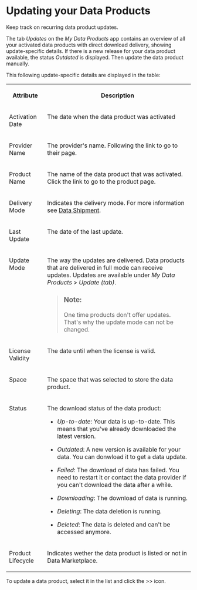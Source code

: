 <!-- loio0906a2fa39ba45838f33aa2f7f3403d5 -->

# Updating your Data Products

Keep track on recurring data product updates.

The tab *Updates* on the *My Data Products* app contains an overview of all your activated data products with direct download delivery, showing update-specific details. If there is a new release for your data product available, the status *Outdated* is displayed. Then update the data product manually.

This following update-specific details are displayed in the table:


<table>
<tr>
<th valign="top">

Attribute

</th>
<th valign="top">

Description

</th>
</tr>
<tr>
<td valign="top">

Activation Date

</td>
<td valign="top">

The date when the data product was activated

</td>
</tr>
<tr>
<td valign="top">

Provider Name

</td>
<td valign="top">

The provider's name. Following the link to go to their page.

</td>
</tr>
<tr>
<td valign="top">

Product Name

</td>
<td valign="top">

The name of the data product that was activated. Click the link to go to the product page.

</td>
</tr>
<tr>
<td valign="top">

Delivery Mode

</td>
<td valign="top">

Indicates the delivery mode. For more information see [Data Shipment](data-shipment-837e749.md).

</td>
</tr>
<tr>
<td valign="top">

Last Update

</td>
<td valign="top">

The date of the last update.

</td>
</tr>
<tr>
<td valign="top">

Update Mode

</td>
<td valign="top">

The way the updates are delivered. Data products that are delivered in full mode can receive updates. Updates are available under *My Data Products* \> *Update \(tab\)*.

> ### Note:  
> One time products don't offer updates. That's why the update mode can not be changed.



</td>
</tr>
<tr>
<td valign="top">

License Validity

</td>
<td valign="top">

The date until when the license is valid.

</td>
</tr>
<tr>
<td valign="top">

Space

</td>
<td valign="top">

The space that was selected to store the data product.

</td>
</tr>
<tr>
<td valign="top">

Status

</td>
<td valign="top">

The download status of the data product:

-   *Up-to-date*: Your data is up-to-date. This means that you've already downloaded the latest version.

-   *Outdated*: A new version is available for your data. You can donwload it to get a data update.
-   *Failed*: The download of data has failed. You need to restart it or contact the data provider if you can't download the data after a while.
-   *Downloading*: The download of data is running.
-   *Deleting*: The data deletion is running.
-   *Deleted*: The data is deleted and can't be accessed anymore.



</td>
</tr>
<tr>
<td valign="top">

Product Lifecycle

</td>
<td valign="top">

Indicates wether the data product is listed or not in Data Marketplace.

</td>
</tr>
</table>

To update a data product, select it in the list and click the \>\> icon.

